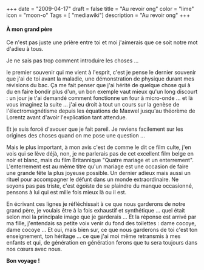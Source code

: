 +++
date = "2009-04-17"
draft = false
title = "Au revoir ong"
color = "lime"
icon = "moon-o"
Tags = [ "mediawiki"]
description = "Au revoir ong"
+++

#### À mon grand père

Ce n'est pas juste une prière entre toi et moi j'aimerais que ce soit
notre mot d'adieu à tous.

Je ne sais pas trop comment introduire les choses ...

le premier souvenir qui me vient à l'esprit, c'est je pense le dernier
souvenir que j'ai de toi avant la maladie, une démonstration de physique
durant mes révisions du bac. Ça me fait penser que j'ai hérité de
quelque chose qui à du en faire bondir plus d'un, un bon exemple vaut
mieux qu'un long discourt : un jour je t'ai demandé comment fonctionne
un four à micro-onde ... et là vous imaginez la suite ... j'ai eu droit
à tout un cours sur la genèse de l'électromagnétisme depuis les
équations de Maxwel jusqu'au théorème de Lorentz avant d'avoir
l'explication tant attendue.

Et je suis forcé d'avouer que je fait pareil. Je reviens facilement sur
les origines des choses quand on me pose une question ...

Mais le plus important, à mon avis c'est de comme le dit ce film culte,
j'en vois qui se lève déjà, non, je ne parlerais pas de cet excellent
film belge en noir et blanc, mais du film Britannique "Quatre mariage et
un enterrement". L'enterrement est au même titre qu'un mariage est une
occasion de faire une grande fête la plus joyeuse possible. Un dernier
adieux mais aussi un rituel pour accompagner le défunt dans un monde
extraordinaire. Ne soyons pas pas triste, c'est égoïste de se plaindre
du manque occasionné, pensons à lui qui est mille fois mieux là ou il
est.

En écrivant ces lignes je réfléchissait à ce que nous garderons de notre
grand père, je voulais être à la fois exhaustif et synthétique ... quel
était selon moi la principale image que je garderais ... Et la réponse
est arrivé par ma fille, j'entendais sa petite voix venir du fond des
toilettes : dame cocoye, dame cocoye ... Et oui, mais bien sur, ce que
nous garderons de toi c'est ton enseignement, ton héritage ... ce que
j'ai moi même retransmis à mes enfants et qui, de génération en
génération ferons que tu sera toujours dans nos cœurs avec nous.

**Bon voyage !**
